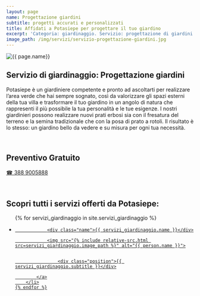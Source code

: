 ```yaml
---
layout: page
name: Progettazione giardini
subtitle: progetti accurati e personalizzati
title: Affidati a Potasiepe per progettare il tuo giardino
excerpt: 'Categoria: giardinaggio. Servizio: progettazione di giardini. Un giardiniere competente e pronto ad ascoltarti per realizzare l’area verde che hai sempre sognato.'
image_path: /img/servizi/servizio-progettazione-giardini.jpg
---
```

<img src="{{ page.image_path }}" alt="{{ page.name}}" title="{{ page.name }}"/>

## Servizio di giardinaggio: Progettazione giardini

Potasiepe è un giardiniere competente e pronto ad ascoltarti per realizzare l’area verde che hai sempre sognato, così da valorizzare gli spazi esterni della tua villa e trasformare il tuo giardino in un angolo di natura che rappresenti il più possibile la tua personalità e le tue esigenze.
I nostri giardinieri possono realizzare nuovi prati erbosi sia con il fresatura del terreno e la semina tradizionale che con la posa di prato a rotoli. Il risultato è lo stesso: un giardino bello da vedere e su misura per ogni tua necessità.

<br/>
<div class="text-center">
  <h2>Preventivo Gratuito</h2>
  <a title="numero di telefono di Potasiepe Giardiniere +393889005888" href="tel:+393889005888" class="button">&#9742; 388 9005888</a>
</div>
<br/><br/>

## Scopri tutti i servizi offerti da Potasiepe:

<div class="list-collection">
<ul>
	{% for servizi_giardinaggio in site.servizi_giardinaggio %}
		<li>
			<a href="{{ site.baseurl }}{{ servizi_giardinaggio.url }}">

				<div class="name">{{ servizi_giardinaggio.name }}</div>

				<img src="{% include relative-src.html src=servizi_giardinaggio.image_path %}" alt="{{ person.name }}">


					<div class="position">{{ servizi_giardinaggio.subtitle }}</div>

			</a>
		</li>
	{% endfor %}

</ul>
</div>

